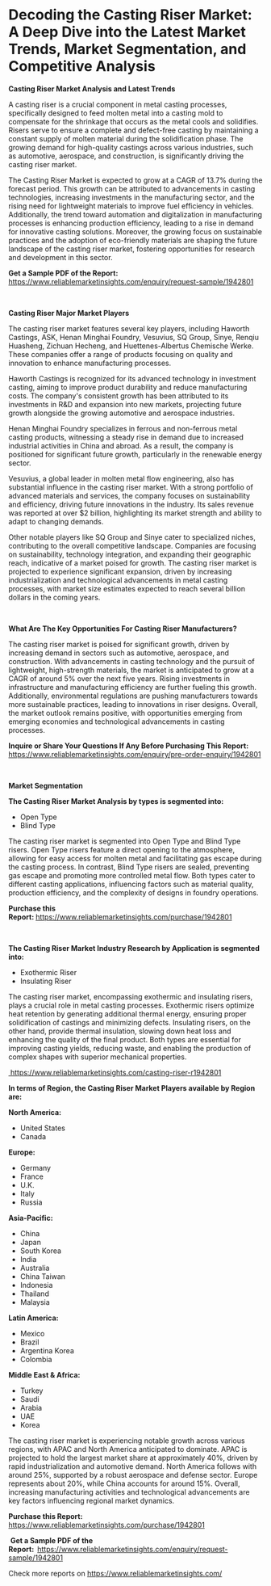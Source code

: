 <p><h1>Decoding the Casting Riser Market: A Deep Dive into the Latest Market Trends, Market Segmentation, and Competitive Analysis</h1></p><p><strong>Casting Riser Market Analysis and Latest Trends</strong></p>
<p><p>A casting riser is a crucial component in metal casting processes, specifically designed to feed molten metal into a casting mold to compensate for the shrinkage that occurs as the metal cools and solidifies. Risers serve to ensure a complete and defect-free casting by maintaining a constant supply of molten material during the solidification phase. The growing demand for high-quality castings across various industries, such as automotive, aerospace, and construction, is significantly driving the casting riser market.</p><p>The Casting Riser Market is expected to grow at a CAGR of 13.7% during the forecast period. This growth can be attributed to advancements in casting technologies, increasing investments in the manufacturing sector, and the rising need for lightweight materials to improve fuel efficiency in vehicles. Additionally, the trend toward automation and digitalization in manufacturing processes is enhancing production efficiency, leading to a rise in demand for innovative casting solutions. Moreover, the growing focus on sustainable practices and the adoption of eco-friendly materials are shaping the future landscape of the casting riser market, fostering opportunities for research and development in this sector.</p></p>
<p><strong>Get a Sample PDF of the Report:&nbsp;</strong> <a href="https://www.reliablemarketinsights.com/enquiry/request-sample/1942801?utm_campaign=1558&utm_medium=2&utm_source=Github&utm_content=ia&utm_term=17022025&utm_id=casting-riser">https://www.reliablemarketinsights.com/enquiry/request-sample/1942801</a></p>
<p>&nbsp;</p>
<p><strong>Casting Riser Major Market Players</strong></p>
<p><p>The casting riser market features several key players, including Haworth Castings, ASK, Henan Minghai Foundry, Vesuvius, SQ Group, Sinye, Renqiu Huasheng, Zichuan Hecheng, and Huettenes-Albertus Chemische Werke. These companies offer a range of products focusing on quality and innovation to enhance manufacturing processes.</p><p>Haworth Castings is recognized for its advanced technology in investment casting, aiming to improve product durability and reduce manufacturing costs. The company's consistent growth has been attributed to its investments in R&D and expansion into new markets, projecting future growth alongside the growing automotive and aerospace industries.</p><p>Henan Minghai Foundry specializes in ferrous and non-ferrous metal casting products, witnessing a steady rise in demand due to increased industrial activities in China and abroad. As a result, the company is positioned for significant future growth, particularly in the renewable energy sector.</p><p>Vesuvius, a global leader in molten metal flow engineering, also has substantial influence in the casting riser market. With a strong portfolio of advanced materials and services, the company focuses on sustainability and efficiency, driving future innovations in the industry. Its sales revenue was reported at over $2 billion, highlighting its market strength and ability to adapt to changing demands.</p><p>Other notable players like SQ Group and Sinye cater to specialized niches, contributing to the overall competitive landscape. Companies are focusing on sustainability, technology integration, and expanding their geographic reach, indicative of a market poised for growth. The casting riser market is projected to experience significant expansion, driven by increasing industrialization and technological advancements in metal casting processes, with market size estimates expected to reach several billion dollars in the coming years.</p></p>
<p>&nbsp;</p>
<p><strong>What Are The Key Opportunities For Casting Riser Manufacturers?</strong></p>
<p><p>The casting riser market is poised for significant growth, driven by increasing demand in sectors such as automotive, aerospace, and construction. With advancements in casting technology and the pursuit of lightweight, high-strength materials, the market is anticipated to grow at a CAGR of around 5% over the next five years. Rising investments in infrastructure and manufacturing efficiency are further fueling this growth. Additionally, environmental regulations are pushing manufacturers towards more sustainable practices, leading to innovations in riser designs. Overall, the market outlook remains positive, with opportunities emerging from emerging economies and technological advancements in casting processes.</p></p>
<p><strong>Inquire or Share Your Questions If Any Before Purchasing This Report:</strong> <a href="https://www.reliablemarketinsights.com/enquiry/pre-order-enquiry/1942801?utm_campaign=1558&utm_medium=2&utm_source=Github&utm_content=ia&utm_term=17022025&utm_id=casting-riser">https://www.reliablemarketinsights.com/enquiry/pre-order-enquiry/1942801</a></p>
<p>&nbsp;</p>
<p><strong>Market Segmentation</strong></p>
<p><strong>The Casting Riser Market Analysis by types is segmented into:</strong></p>
<p><ul><li>Open Type</li><li>Blind Type</li></ul></p>
<p><p>The casting riser market is segmented into Open Type and Blind Type risers. Open Type risers feature a direct opening to the atmosphere, allowing for easy access for molten metal and facilitating gas escape during the casting process. In contrast, Blind Type risers are sealed, preventing gas escape and promoting more controlled metal flow. Both types cater to different casting applications, influencing factors such as material quality, production efficiency, and the complexity of designs in foundry operations.</p></p>
<p><strong>Purchase this Report:&nbsp;</strong><a href="https://www.reliablemarketinsights.com/purchase/1942801?utm_campaign=1558&utm_medium=2&utm_source=Github&utm_content=ia&utm_term=17022025&utm_id=casting-riser">https://www.reliablemarketinsights.com/purchase/1942801</a></p>
<p>&nbsp;</p>
<p><strong>The Casting Riser Market Industry Research by Application is segmented into:</strong></p>
<p><ul><li>Exothermic Riser</li><li>Insulating Riser</li></ul></p>
<p><p>The casting riser market, encompassing exothermic and insulating risers, plays a crucial role in metal casting processes. Exothermic risers optimize heat retention by generating additional thermal energy, ensuring proper solidification of castings and minimizing defects. Insulating risers, on the other hand, provide thermal insulation, slowing down heat loss and enhancing the quality of the final product. Both types are essential for improving casting yields, reducing waste, and enabling the production of complex shapes with superior mechanical properties.</p></p>
<p><a href="https://www.reliablemarketinsights.com/casting-riser-r1942801?utm_campaign=1558&utm_medium=2&utm_source=Github&utm_content=ia&utm_term=17022025&utm_id=casting-riser">&nbsp;https://www.reliablemarketinsights.com/casting-riser-r1942801</a></p>
<p><strong>In terms of Region, the Casting Riser Market Players available by Region are:</strong></p>
<p>
    <p> <strong> North America: </strong>
        <ul>
            <li>United States</li>
            <li>Canada</li>
        </ul>
        </p> 
    <p> <strong> Europe: </strong>
        <ul>
            <li>Germany</li>
            <li>France</li>
            <li>U.K.</li>
            <li>Italy</li>
            <li>Russia</li>
        </ul>
        </p> 
    <p> <strong> Asia-Pacific: </strong>
        <ul>
            <li>China</li>
            <li>Japan</li>
            <li>South Korea</li>
            <li>India</li>
            <li>Australia</li>
            <li>China Taiwan</li>
            <li>Indonesia</li>
            <li>Thailand</li>
            <li>Malaysia</li>
        </ul>
        </p> 
    <p> <strong> Latin America: </strong>
        <ul>
            <li>Mexico</li>
            <li>Brazil</li>
            <li>Argentina Korea</li>
            <li>Colombia</li>
        </ul>
        </p> 
    <p> <strong> Middle East & Africa: </strong>
        <ul>
            <li>Turkey</li>
            <li>Saudi</li>
            <li>Arabia</li>
            <li>UAE</li>
            <li>Korea</li>
        </ul>
    </p>
    </p>
<p><p>The casting riser market is experiencing notable growth across various regions, with APAC and North America anticipated to dominate. APAC is projected to hold the largest market share at approximately 40%, driven by rapid industrialization and automotive demand. North America follows with around 25%, supported by a robust aerospace and defense sector. Europe represents about 20%, while China accounts for around 15%. Overall, increasing manufacturing activities and technological advancements are key factors influencing regional market dynamics.</p></p>
<p><strong>Purchase this Report: </strong><a href="https://www.reliablemarketinsights.com/purchase/1942801?utm_campaign=1558&utm_medium=2&utm_source=Github&utm_content=ia&utm_term=17022025&utm_id=casting-riser">https://www.reliablemarketinsights.com/purchase/1942801</a></p>
<p>&nbsp;<strong>Get a Sample PDF of the Report:&nbsp;&nbsp;</strong><a href="https://www.reliablemarketinsights.com/enquiry/request-sample/1942801?utm_campaign=1558&utm_medium=2&utm_source=Github&utm_content=ia&utm_term=17022025&utm_id=casting-riser">https://www.reliablemarketinsights.com/enquiry/request-sample/1942801</a></p>
<p><strong></strong></p>
<p>Check more reports on <a href="https://www.reliablemarketinsights.com/?utm_campaign=1558&utm_medium=2&utm_source=Github&utm_content=ia&utm_term=17022025&utm_id=casting-riser">https://www.reliablemarketinsights.com/</a></p>